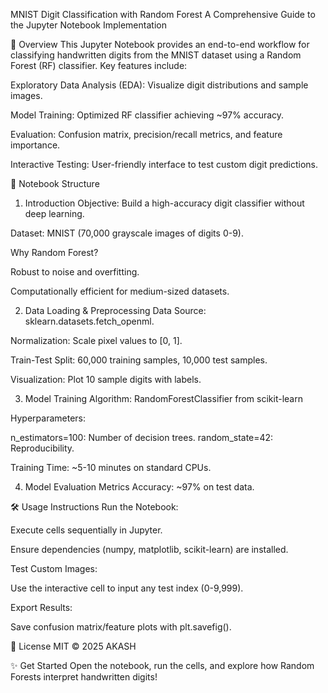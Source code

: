 MNIST Digit Classification with Random Forest
A Comprehensive Guide to the Jupyter Notebook Implementation


📌 Overview
This Jupyter Notebook provides an end-to-end workflow for classifying handwritten digits from the MNIST dataset using a Random Forest (RF) classifier. Key features include:

Exploratory Data Analysis (EDA): Visualize digit distributions and sample images.

Model Training: Optimized RF classifier achieving ~97% accuracy.

Evaluation: Confusion matrix, precision/recall metrics, and feature importance.

Interactive Testing: User-friendly interface to test custom digit predictions.

📂 Notebook Structure
1. Introduction
Objective: Build a high-accuracy digit classifier without deep learning.

Dataset: MNIST (70,000 grayscale images of digits 0-9).

Why Random Forest?

Robust to noise and overfitting.

Computationally efficient for medium-sized datasets.

2. Data Loading & Preprocessing
Data Source: sklearn.datasets.fetch_openml.

Normalization: Scale pixel values to [0, 1].

Train-Test Split: 60,000 training samples, 10,000 test samples.

Visualization: Plot 10 sample digits with labels.


3. Model Training
Algorithm: RandomForestClassifier from scikit-learn

Hyperparameters:

n_estimators=100: Number of decision trees.
random_state=42: Reproducibility.

Training Time: ~5-10 minutes on standard CPUs.

4. Model Evaluation
Metrics
Accuracy: ~97% on test data.



🛠️ Usage Instructions
Run the Notebook:

Execute cells sequentially in Jupyter.

Ensure dependencies (numpy, matplotlib, scikit-learn) are installed.

Test Custom Images:

Use the interactive cell to input any test index (0-9,999).

Export Results:

Save confusion matrix/feature plots with plt.savefig().


📜 License
MIT © 2025 AKASH 

✨ Get Started
Open the notebook, run the cells, and explore how Random Forests interpret handwritten digits!

